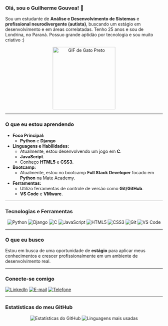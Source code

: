 ### Olá, sou o Guilherme Gouvea! 👋

Sou um estudante de **Análise e Desenvolvimento de Sistemas** e **profissional neurodivergente (autista)**, buscando um estágio em desenvolvimento e em áreas correlatadas. Tenho 25 anos e sou de Londrina, no Paraná. Possuo grande aptidão por tecnologia e sou muito criativo :)

<div align="center">
  <img src="https://i.redd.it/885ytghqfrv61.gif" alt="GIF de Gato Preto" width="200"/>
</div>

---

### O que eu estou aprendendo

* **Foco Principal:**
    * **Python** e **Django**
* **Linguagens e Habilidades:**
    * Atualmente, estou desenvolvendo um jogo em **C**.
    * **JavaScript**.
    * Conheço **HTML5** e **CSS3**.
* **Bootcamp:**
    * Atualmente, estou no bootcamp **Full Stack Developer** focado em **Python** na Mate Academy.
* **Ferramentas:**
    * Utilizo ferramentas de controle de versão como **Git/GitHub**.
    * **VS Code** e **VMware**.

---

### Tecnologias e Ferramentas

<div align="center">
  <img src="https://img.shields.io/badge/Python-3670A0?style=for-the-badge&logo=python&logoColor=ffdd54" alt="Python" />
  <img src="https://img.shields.io/badge/Django-092E20?style=for-the-badge&logo=django&logoColor=green" alt="Django" />
  <img src="https://img.shields.io/badge/C-00599C?style=for-the-badge&logo=c&logoColor=white" alt="C" />
  <img src="https://img.shields.io/badge/JavaScript-F7DF1E?style=for-the-badge&logo=javascript&logoColor=black" alt="JavaScript" />
  <img src="https://img.shields.io/badge/HTML5-E34F26?style=for-the-badge&logo=html5&logoColor=white" alt="HTML5" />
  <img src="https://img.shields.io/badge/CSS3-1572B6?style=for-the-badge&logo=css3&logoColor=white" alt="CSS3" />
  <img src="https://img.shields.io/badge/Git-F05032?style=for-the-badge&logo=git&logoColor=white" alt="Git" />
  <img src="https://img.shields.io/badge/Visual%20Studio%20Code-0078d7.svg?style=for-the-badge&logo=visual-studio-code&logoColor=white" alt="VS Code" />
</div>

---

### O que eu busco

Estou em busca de uma oportunidade de **estágio** para aplicar meus conhecimentos e crescer profissionalmente em um ambiente de desenvolvimento real.

---

### Conecte-se comigo

[![LinkedIn](https://img.shields.io/badge/LinkedIn-0077B5?style=for-the-badge&logo=linkedin&logoColor=white)](https://www.linkedin.com/in/guilhermegouve4/)
[![E-mail](https://img.shields.io/badge/Gmail-D14836?style=for-the-badge&logo=gmail&logoColor=white)](mailto:guilhermepontogouvea@gmail.com)
[![Telefone](https://img.shields.io/badge/WhatsApp-25D366?style=for-the-badge&logo=whatsapp&logoColor=white)](tel:+5543984091617)

---

### Estatísticas do meu GitHub

<p align="center">
  <img src="https://github-readme-stats.vercel.app/api?username=guilhermegouve4&show_icons=true&theme=dracula" alt="Estatísticas do GitHub" />
  <img src="https://github-readme-stats.vercel.app/api/top-langs/?username=guilhermegouve4&layout=compact&theme=dracula" alt="Linguagens mais usadas" />
</p>
